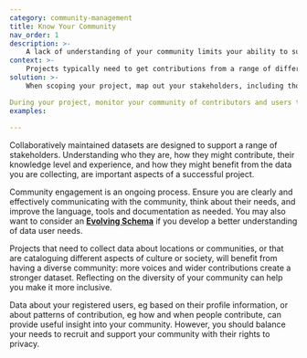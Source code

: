```yaml
---
category: community-management
title: Know Your Community
nav_order: 1
description: >-
    A lack of understanding of your community limits your ability to support and engage with them. 
context: >-
    Projects typically need to get contributions from a range of different people and organisations, who may bring different skills, perspectives and information to the project. Providing effective support to them  will help improve the dataset and will benefit the project.
solution: >-
    When scoping your project, map out your stakeholders, including those who are likely to contribute to the project, use the data it collects or benefit from it. Plan how you will engage with these stakeholders in order to recruit them to the project, understand their needs and communicate the goals of the project.

During your project, monitor your community of contributors and users to ensure you are still serving their needs and are engaging with them effectively. It may be helpful to use  metrics based on user profiles and how contributors use the system. Where there are perceived gaps, eg because of lack of contributions from certain stakeholders, look at how you can improve engagement and encourage participation.
examples:
    
---
```


Collaboratively maintained datasets are designed to support a range of stakeholders. Understanding who they are, how they might contribute, their knowledge level and experience, and how they might benefit from the data you are collecting, are important aspects of a successful project.

Community engagement is an ongoing process. Ensure you are clearly and effectively communicating with the community, think about their needs, and improve the language, tools and documentation as needed. You may also want to consider an **[Evolving Schema](/patterns/data-model/evolving-schema)** if you develop a better understanding of data user needs.

Projects that need to collect data about locations or communities, or that are cataloguing different aspects of culture or society, will benefit from having a diverse community: more voices and wider contributions create a stronger dataset. Reflecting on the diversity of your community can help you make it more inclusive. 

Data about your registered users, eg based on their profile information, or about patterns of contribution, eg how and when people contribute, can provide useful insight into your community. However, you should balance your needs to recruit and support your community with their rights to privacy.  